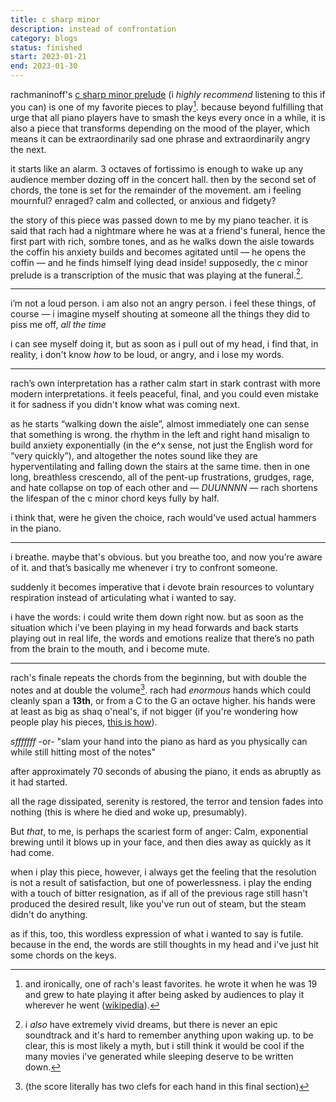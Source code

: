 ```yaml
---
title: c sharp minor
description: instead of confrontation
category: blogs
status: finished
start: 2023-01-21
end: 2023-01-30
---
```



rachmaninoff's [c sharp minor prelude](https://www.youtube.com/watch?v=ZcG-DnGdWRw) (i _highly recommend_ listening to this if you can) is one of my favorite pieces to play[^and-rach's-least-favorite].
because beyond fulfilling that urge that all piano players have to smash the keys every once in a while, it is also a piece that transforms depending on the mood of the player,
which means it can be extraordinarily sad one phrase and extraordinarily angry the next. 

it starts like an alarm. 3 octaves of fortissimo is enough to wake up any audience member dozing off in the concert hall.
then by the second set of chords, the tone is set for the remainder of the movement. 
am i feeling mournful? enraged? calm and collected, or anxious and fidgety? 

the story of this piece was passed down to me by my piano teacher. 
it is said that rach had a nightmare where he was at a friend's funeral, hence the first part with rich, sombre tones, and as he walks down the aisle towards the coffin his anxiety builds and becomes agitated until — he opens the coffin — and he finds himself lying dead inside!
supposedly, the c minor prelude is a transcription of the music that was playing at the funeral.[^no-fair]. 

---

i’m not a loud person. i am also not an angry person. 
i feel these things, of course — i imagine myself shouting at someone all the things they did to piss me off, _all the time_

i can see myself doing it, but as soon as i pull out of my head, i find that, in reality, i don't know _how_ to be loud, or angry, and i lose my words. 

---

rach’s own interpretation has a rather calm start in stark contrast with more modern interpretations. 
it feels peaceful, final, and you could even mistake it for sadness if you didn't know what was coming next. 

as he starts “walking down the aisle”, almost immediately one can sense that something is wrong. 
the rhythm in the left and right hand misalign to build anxiety exponentially (in the e^x sense, not just the English word for “very quickly”), and altogether the notes sound like they are hyperventilating and falling down the stairs at the same time. 
then in one long, breathless crescendo, all of the pent-up frustrations, grudges, rage, and hate collapse on top of each other and — <em class='hl'> DUUNNNN </em> — rach shortens the lifespan of the c minor chord keys fully by half.

i think that, were he given the choice, rach would've used actual hammers in the piano.

---

i breathe. maybe that's obvious. but you breathe too, and now you’re aware of it. 
and that’s basically me whenever i try to confront someone. 

suddenly it becomes imperative that i devote brain resources to voluntary respiration instead of articulating what i wanted to say. 

i have the words: i could write them down right now. 
but as soon as the situation which i've been playing in my head forwards and back starts playing out in real life, the words and emotions realize that there’s no path from the brain to the mouth, and i become mute. 

---

rach's finale repeats the chords from the beginning, but with double the notes and at double the volume[^fact]. 
rach had _enormous_ hands which could cleanly span a **13th**, or from a C to the G an octave higher. his hands were at least as big as shaq o'neal's, if not bigger (if you're wondering how people play his pieces, [this is how](https://www.youtube.com/watch?v=ifKKlhYF53w)). 

<article-image src='rach-sfff.png' alt='score of the c sharp minor prelude. it looks very loud'> </article-image>
<div class='img-caption'> <em> sfffffff </em> -or- "slam your hand into the piano as hard as you physically can while still hitting most of the notes"</div>


after approximately 70 seconds of abusing the piano, it ends as abruptly as it had started. 

all the rage dissipated, serenity is restored, the terror and tension fades into nothing (this is where he died and woke up, presumably).

But _that_, to me, is perhaps the scariest form of anger:
Calm, exponential brewing until it blows up in your face, and then dies away as quickly as it had come.

when i play this piece, however, i always get the feeling that the resolution is not a result of satisfaction, but one of powerlessness. 
i play the ending with a touch of bitter resignation, as if all of the previous rage still hasn't produced the desired result, like you've run out of steam, but the steam didn't do anything.

as if this, too, this wordless expression of what i wanted to say is futile. 
because in the end, the words are still thoughts in my head and i've just hit some chords on the keys. 

 
[^and-rach's-least-favorite]: and ironically, one of rach's least favorites. he wrote it when he was 19 and grew to hate playing it after being asked by audiences to play it wherever he went ([wikipedia](https://en.wikipedia.org/wiki/Prelude_in_C-sharp_minor_(Rachmaninoff)#Reception)).
[^no-fair]: i _also_ have extremely vivid dreams, but there is never an epic soundtrack and it's hard to remember anything upon waking up. to be clear, this is most likely a myth, but i still think it would be cool if the many movies i've generated while sleeping deserve to be written down.
[^fact]: (the score literally has two clefs for each hand in this final section)
